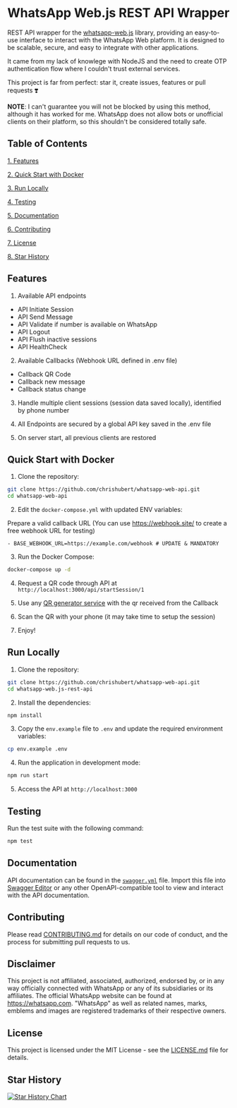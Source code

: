 # WhatsApp Web.js REST API Wrapper

REST API wrapper for the [whatsapp-web.js](https://github.com/pedroslopez/whatsapp-web.js) library, providing an easy-to-use interface to interact with the WhatsApp Web platform. It is designed to be scalable, secure, and easy to integrate with other applications.

It came from my lack of knowlege with NodeJS and the need to create OTP authentication flow where I couldn't trust external services.

This project is far from perfect: star it, create issues, features or pull requests ❣️

**NOTE**: I can't guarantee you will not be blocked by using this method, although it has worked for me. WhatsApp does not allow bots or unofficial clients on their platform, so this shouldn't be considered totally safe.

## Table of Contents

[1. Features](#features)

[2. Quick Start with Docker](#quick-start-with-docker)

[3. Run Locally](#run-locally)

[4. Testing](#testing)

[5. Documentation](#documentation)

[6. Contributing](#contributing)

[7. License](#license)

[8. Star History](#star-history)

## Features

1. Available API endpoints
- API Initiate Session
- API Send Message
- API Validate if number is available on WhatsApp
- API Logout
- API Flush inactive sessions
- API HealthCheck

2. Available Callbacks (Webhook URL defined in .env file)
- Callback QR Code
- Callback new message
- Callback status change

3. Handle multiple client sessions (session data saved locally), identified by phone number

4. All Endpoints are secured by a global API key saved in the .env file

5. On server start, all previous clients are restored

## Quick Start with Docker

1. Clone the repository:

```bash
git clone https://github.com/chrishubert/whatsapp-web-api.git
cd whatsapp-web-api
```

2. Edit the `docker-compose.yml` with updated ENV variables:

Prepare a valid callback URL (You can use https://webhook.site/ to create a free webhook URL for testing)

```
- BASE_WEBHOOK_URL=https://example.com/webhook # UPDATE & MANDATORY
```

3. Run the Docker Compose:

```bash
docker-compose up -d
```

4. Request a QR code through API at `http://localhost:3000/api/startSession/1`

5. Use any [QR generator service](https://www.nayuki.io/page/qr-code-generator-library) with the qr received from the Callback

6. Scan the QR with your phone (it may take time to setup the session)

7. Enjoy!

## Run Locally

1. Clone the repository:

```bash
git clone https://github.com/chrishubert/whatsapp-web-api.git
cd whatsapp-web.js-rest-api
```

2. Install the dependencies:

```bash
npm install
```

3. Copy the `env.example` file to `.env` and update the required environment variables:

```bash
cp env.example .env
```

4. Run the application in development mode:

```bash
npm run start
```

5. Access the API at `http://localhost:3000`

## Testing

Run the test suite with the following command:

```bash
npm test
```

## Documentation

API documentation can be found in the [`swagger.yml`](https://raw.githubusercontent.com/chrishubert/whatsapp-web-api/master/swagger.yml) file. Import this file into [Swagger Editor](https://editor.swagger.io/) or any other OpenAPI-compatible tool to view and interact with the API documentation.

## Contributing

Please read [CONTRIBUTING.md](./CONTRIBUTING.md) for details on our code of conduct, and the process for submitting pull requests to us.

## Disclaimer

This project is not affiliated, associated, authorized, endorsed by, or in any way officially connected with WhatsApp or any of its subsidiaries or its affiliates. The official WhatsApp website can be found at https://whatsapp.com. "WhatsApp" as well as related names, marks, emblems and images are registered trademarks of their respective owners.

## License

This project is licensed under the MIT License - see the [LICENSE.md](./LICENSE.md) file for details.

## Star History

[![Star History Chart](https://api.star-history.com/svg?repos=chrishubert/whatsapp-web-api&type=Date)](https://star-history.com/#chrishubert/whatsapp-web-api&Date)
